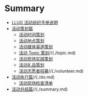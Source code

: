 # Summary

- [LLUG 活动组织手册说明](./readme.md)
- [活动策划篇](./plan.md)
	- [活动时间策划]()
	- [活动地点策划]()
	- [活动媒体渠道策划]()
	- [活动 Topic 策划]()//(./topic.md)
	- [活动现场实践策划]()
	- [活动礼品策划](./gift.md)
	- [活动志愿者招募]()//(./volunteer.md)
- [活动执行篇]()//(./do.md)
	- [活动现场检查清单]()
- [活动总结篇]()//(./summary.md)